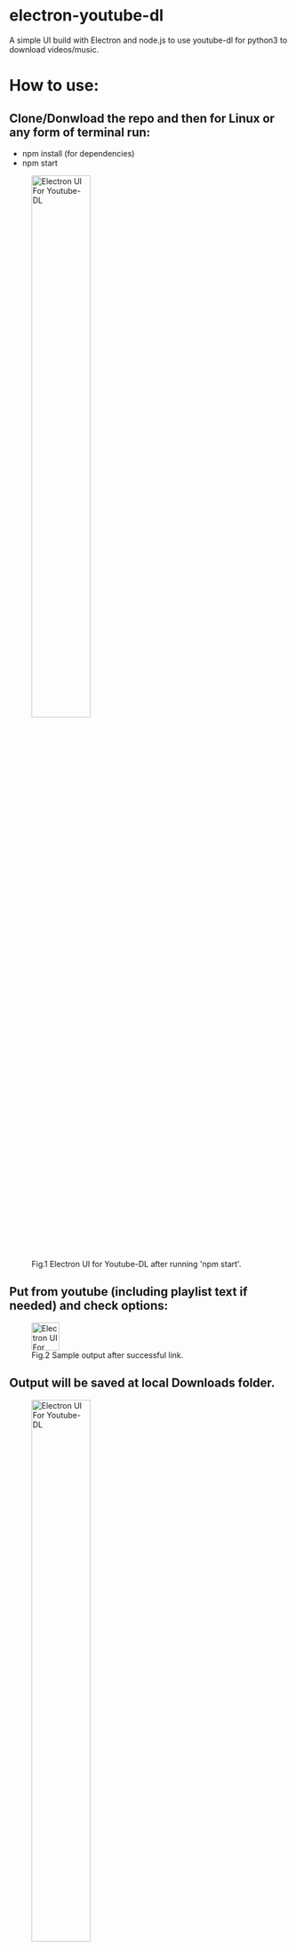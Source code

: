 # electron-youtube-dl
A simple UI build with Electron and node.js to use youtube-dl for python3 to download videos/music.

# How to use:
## Clone/Donwload the repo and then for Linux or any form of terminal run: 

<ul>
  <li>npm install (for dependencies)</li>
  <li>npm start</li>
</ul> 

<figure>
  <img src="https://github.com/AlbesK/simple-ytdl-ui/blob/master/images/starting_ui.png" alt="Electron UI For Youtube-DL" style="width:50%">
  <figcaption>Fig.1 Electron UI for Youtube-DL after running 'npm start'.</figcaption>
</figure>

## Put from youtube (including playlist text if needed) and check options:
<figure>
  <img src="https://github.com/AlbesK/simple-ytdl-ui/blob/master/images/mp3_input_example_2.png" alt="Electron UI For Youtube-DL" style="width:50">
  <figcaption>Fig.2 Sample output after successful link.</figcaption>
</figure>

## Output will be saved at local Downloads folder.
<figure>
  <img src="https://github.com/AlbesK/simple-ytdl-ui/blob/master/images/output_1.png" alt="Electron UI For Youtube-DL" style="width:50%">
  <figcaption>Fig.3 Sample Output Folder.</figcaption>
</figure>

<figure>
  <img src="https://github.com/AlbesK/simple-ytdl-ui/blob/master/images/output_2.png" alt="Electron UI For Youtube-DL" style="width:50%">
  <figcaption>Fig.1 Sample download.</figcaption>
</figure>

# Notes:

You need to have:  

<ul>
  <li>youtube-dl (python3) - Update once in a while as well.</li>
  <li>node.js</li>
  <li>electron</li>
</ul> 

This was tested on Ubuntu 18.04. It already has electron packager and can be used directly, but the icon/logo is still not resolved for now. 

Will update when I feel I want new features, or to automate more processes, and lastly, of course feel free to fork it and play yourself! I learned a lot building this app, from main/render calls through ipc, security policy calling python to simple string formatting in javascript. 

# Motivation
I like the idea of cross platform apps using web-languages inspired UI and and
another language in the back not just JavaScript. The idea here is building 
for my mvp a simple UI in HTML5, CSS, JavaScript to extend the command line
interface of the youtube-dl open source project. 

It should be noted this will be done only for personal use, and I do not condone any mass downloads of videos/music for redistribution! 
(i.e. by using this to download songs which you then share with friends. This
is strictly for personal use!!)

If I make the repo public in the future to showcase web/other backened integration
will do so only by changing the license or making clear that whoever uses this app should use him for himself and not for re-selling/resharing the downloaded content.

# Github
I have used version control before but thought it would be nice to start again  a
project here rather than just edit the same folders. 

# Branches
For now I will use 2 branches. Another one called 'draft' along 'master'. 'draft' as the name states will be used on most changes I would like to explore, and then would push them to 'master' when its in working order.
